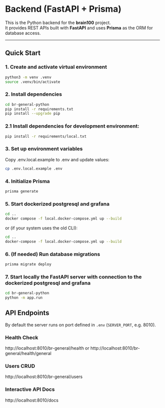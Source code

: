 # Backend (FastAPI + Prisma)

This is the Python backend for the **brain100** project.  
It provides REST APIs built with **FastAPI** and uses **Prisma** as the ORM for database access.

---

## Quick Start

### 1. Create and activate virtual environment

```bash
python3 -m venv .venv
source .venv/bin/activate
```

### 2. Install dependencies

```bash
cd br-general-python
pip install -r requirements.txt
pip install --upgrade pip
```

### 2.1 Install dependencies for development environment:

```bash
pip install -r requirements/local.txt
```

### 3. Set up environment variables

Copy .env.local.example to .env and update values:

```bash
cp .env.local.example .env
```

### 4. Initialize Prisma

```bash
prisma generate
```

### 5. Start dockerized postgresql and grafana

```bash
cd ..
docker compose -f local.docker-compose.yml up --build
```

or (if your system uses the old CLI):

```bash
cd ..
docker-compose -f local.docker-compose.yml up --build
```

### 6. (If needed) Run database migrations

```bash
prisma migrate deploy
```

### 7. Start locally the FastAPI server with connection to the dockerized postgresql and grafana

```bash
cd br-general-python
python -m app.run
```

## API Endpoints

By default the server runs on port defined in `.env` (`SERVER_PORT`, e.g. 8010).

### Health Check

http://localhost:8010/br-general/health
or
http://localhost:8010/br-general/health/general

### Users CRUD

http://localhost:8010/br-general/users

### Interactive API Docs

http://localhost:8010/docs
